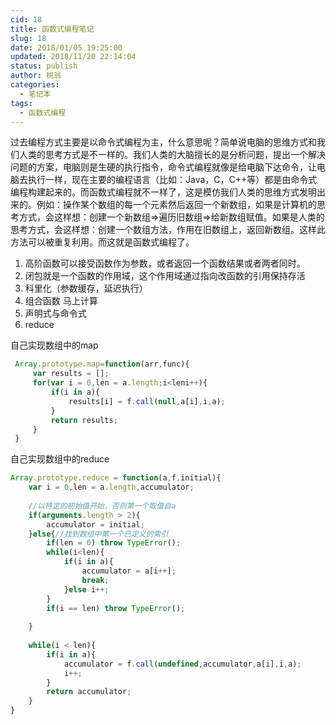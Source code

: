 ```yaml
---
cid: 18
title: 函数式编程笔记
slug: 18
date: 2018/01/05 19:25:00
updated: 2018/11/20 22:14:04
status: publish
author: 桃翁
categories: 
  - 笔记本
tags: 
  - 函数式编程
---
```



过去编程方式主要是以命令式编程为主，什么意思呢？简单说电脑的思维方式和我们人类的思考方式是不一样的。我们人类的大脑擅长的是分析问题，提出一个解决问题的方案，电脑则是生硬的执行指令，命令式编程就像是给电脑下达命令，让电脑去执行一样，现在主要的编程语言（比如：Java，C，C++等）都是由命令式编程构建起来的。
​ 而函数式编程就不一样了，这是模仿我们人类的思维方式发明出来的。例如：操作某个数组的每一个元素然后返回一个新数组，如果是计算机的思考方式，会这样想：创建一个新数组=>遍历旧数组=>给新数组赋值。如果是人类的思考方式，会这样想：创建一个数组方法，作用在旧数组上，返回新数组。这样此方法可以被重复利用。而这就是函数式编程了。


<!--more-->


1. 高阶函数可以接受函数作为参数，或者返回一个函数结果或者两者同时。
2. 闭包就是一个函数的作用域，这个作用域通过指向改函数的引用保持存活
3. 科里化（参数缓存，延迟执行）
4. 组合函数 马上计算
5. 声明式与命令式
6. reduce

自己实现数组中的map
```javascript
 Array.prototype.map=function(arr,func){
     var results = [];
     for(var i = 0,len = a.length;i<leni++){
         if(i in a){
             results[i] = f.call(null,a[i],i,a);
         }
         return results;
     }
 }
```
自己实现数组中的reduce
```javascript
Array.prototype.reduce = function(a,f,initial){
    var i = 0,len = a.length,accumulator;
    
    //以特定的初始值开始，否则第一个取值自a
    if(arguments.length > 2){
        accumulator = initial;
    }else{//找到数组中第一个已定义的索引
        if(len = 0) throw TypeError();
        while(i<len){
            if(i in a){
                accumulator = a[i++];
                break;
            }else i++;
        }
        if(i == len) throw TypeError();
        
    }
    
    while(i < len){
        if(i in a){
            accumulator = f.call(undefined,accumulator,a[i],i,a);
            i++;
        }
        return accumulator;
    }
}
```

